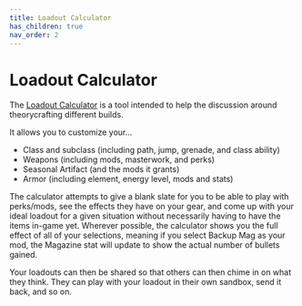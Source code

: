 ```yaml
---
title: Loadout Calculator
has_children: true
nav_order: 2
---
```


# Loadout Calculator

The [Loadout Calculator](https://light.gg/loadouts/create) is a tool intended to help the discussion around theorycrafting different builds. 

It allows you to customize your...

* Class and subclass (including path, jump, grenade, and class ability)
* Weapons (including mods, masterwork, and perks)
* Seasonal Artifact (and the mods it grants)
* Armor (including element, energy level, mods and stats)

The calculator attempts to give a blank slate for you to be able to play with perks/mods, see the effects they have on your gear, and come up with your ideal loadout for a given situation without necessarily having to have the items in-game yet. Wherever possible, the calculator shows you the full effect of all of your selections, meaning if you select Backup Mag as your mod, the Magazine stat will update to show the actual number of bullets gained. 

Your loadouts can then be shared so that others can then chime in on what they think. They can play with your loadout in their own sandbox, send it back, and so on.  

